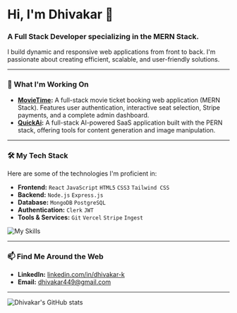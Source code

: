 # Hi, I'm Dhivakar 👋

### A Full Stack Developer specializing in the MERN Stack.

I build dynamic and responsive web applications from front to back. I'm passionate about creating efficient, scalable, and user-friendly solutions.

---

### 🚀 What I'm Working On

-   **[MovieTime](https://github.com/Dhivakar-dev/MovieTime):** A full-stack movie ticket booking web application (MERN Stack). Features user authentication, interactive seat selection, Stripe payments, and a complete admin dashboard.
-   **[QuickAi](https://github.com/Dhivakar-dev/QuickAi):** A full-stack AI-powered SaaS application built with the PERN stack, offering tools for content generation and image manipulation.

---

### 🛠️ My Tech Stack

Here are some of the technologies I'm proficient in:

-   **Frontend:** `React` `JavaScript` `HTML5` `CSS3` `Tailwind CSS`
-   **Backend:** `Node.js` `Express.js`
-   **Database:** `MongoDB` `PostgreSQL`
-   **Authentication:** `Clerk` `JWT`
-   **Tools & Services:** `Git` `Vercel` `Stripe` `Ingest`

![My Skills](https://skillicons.dev/icons?i=react,nodejs,express,mongodb,postgres,js,html,css,tailwind,git,vercel)

---

### 📫 Find Me Around the Web

-   **LinkedIn:** [linkedin.com/in/dhivakar-k](https://www.linkedin.com/in/dhivakar-k/)
-   **Email:** [dhivakar449@gmail.com](mailto:dhivakar449@gmail.com)

---

![Dhivakar's GitHub stats](https://github-readme-stats.vercel.app/api?username=Dhivakar-dev&show_icons=true&theme=dark&hide_border=true)
